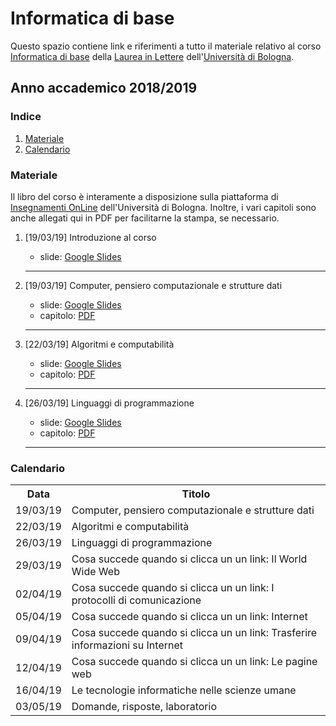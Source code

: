# Informatica di base

Questo spazio contiene link e riferimenti a tutto il materiale relativo al corso [Informatica di base](https://www.unibo.it/it/didattica/insegnamenti/insegnamento/2018/394759) della [Laurea in Lettere](https://corsi.unibo.it/2cycle/DigitalHumanitiesKnowledge) dell'[Università di Bologna](http://www.unibo.it).

## Anno accademico 2018/2019

### Indice

1. [Materiale](#materiale)
2. [Calendario](#calendario)

### Materiale

Il libro del corso è interamente a disposizione sulla piattaforma di [Insegnamenti OnLine](https://iol.unibo.it) dell'Università di Bologna. Inoltre, i vari capitoli sono anche allegati qui in PDF per facilitarne la stampa, se necessario.

1. [19/03/19] Introduzione al corso
   * slide: [Google Slides](https://tinyurl.com/bi1819-00)
   <hr />
   
2. [19/03/19] Computer, pensiero computazionale e strutture dati 
   * slide: [Google Slides](https://tinyurl.com/bi1819-01)
   * capitolo: [PDF](https://basic-inf.github.io/2018-2019/chapters/01.pdf) 
   <hr />

3. [22/03/19] Algoritmi e computabilità 
   * slide: [Google Slides](https://tinyurl.com/bi1819-02)
   * capitolo: [PDF](https://basic-inf.github.io/2018-2019/chapters/02.pdf) 
   <hr />

4. [26/03/19] Linguaggi di programmazione 
   * slide: [Google Slides](https://tinyurl.com/bi1819-03)
   * capitolo: [PDF](https://basic-inf.github.io/2018-2019/chapters/03.pdf) 
   <hr />
   

### Calendario

<table>
    <tr><th>Data</th><th>Titolo</th></tr>
    <tr><td>19/03/19</td><td>Computer, pensiero computazionale e strutture dati</td></tr>
    <tr><td>22/03/19</td><td>Algoritmi e computabilità</td></tr>
    <tr><td>26/03/19</td><td>Linguaggi di programmazione</td></tr>
    <tr><td>29/03/19</td><td>Cosa succede quando si clicca un un link: Il World Wide Web</td></tr>
    <tr><td>02/04/19</td><td>Cosa succede quando si clicca un un link: I protocolli di comunicazione</td></tr>
    <tr><td>05/04/19</td><td>Cosa succede quando si clicca un un link: Internet</td></tr>
    <tr><td>09/04/19</td><td>Cosa succede quando si clicca un un link: Trasferire informazioni su Internet</td></tr>
    <tr><td>12/04/19</td><td>Cosa succede quando si clicca un un link: Le pagine web</td></tr>
    <tr><td>16/04/19</td><td>Le tecnologie informatiche nelle scienze umane</td></tr>
    <tr><td>03/05/19</td><td>Domande, risposte, laboratorio</td></tr>
</table>
